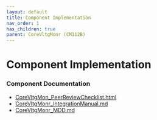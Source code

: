 ```yaml
---
layout: default
title: Component Implementation
nav_order: 1
has_children: true
parent: CoreVltgMonr (CM112B)
---
```

# Component Implementation
### Component Documentation

- [CoreVltgMon_PeerReviewChecklist.html](doc/CoreVltgMon_PeerReviewChecklist.html)
- [CoreVltgMonr_IntegrationManual.md](doc/CoreVltgMonr_IntegrationManual.md)
- [CoreVltgMonr_MDD.md](doc/CoreVltgMonr_MDD.md)

